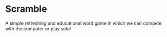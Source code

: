 # Scramble
A simple refreshing and educational word game in which we can compete with the computer or play solo!
